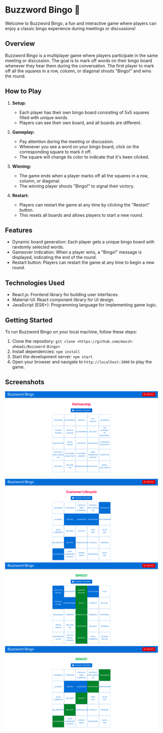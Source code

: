 # Buzzword Bingo 🎲

Welcome to Buzzword Bingo, a fun and interactive game where players can enjoy a classic bingo experience during meetings or discussions!

## Overview

Buzzword Bingo is a multiplayer game where players participate in the same meeting or discussion. The goal is to mark off words on their bingo board whenever they hear them during the conversation. The first player to mark off all the squares in a row, column, or diagonal shouts "Bingo!" and wins the round.

## How to Play

1. **Setup:**
   - Each player has their own bingo board consisting of 5x5 squares filled with unique words.
   - Players can see their own board, and all boards are different.

2. **Gameplay:**
   - Pay attention during the meeting or discussion.
   - Whenever you see a word on your bingo board, click on the corresponding square to mark it off.
   - The square will change its color to indicate that it's been clicked.

3. **Winning:**
   - The game ends when a player marks off all the squares in a row, column, or diagonal.
   - The winning player shouts "Bingo!" to signal their victory.

4. **Restart:**
   - Players can restart the game at any time by clicking the "Restart" button.
   - This resets all boards and allows players to start a new round.

## Features

- Dynamic board generation: Each player gets a unique bingo board with randomly selected words.
- Gameover indication: When a player wins, a "Bingo!" message is displayed, indicating the end of the round.
- Restart button: Players can restart the game at any time to begin a new round.

## Technologies Used

- React.js: Frontend library for building user interfaces.
- Material-UI: React component library for UI design.
- JavaScript (ES6+): Programming language for implementing game logic.

## Getting Started

To run Buzzword Bingo on your local machine, follow these steps:

1. Clone the repository: `git clone <https://github.com/masih-ahmadi/Buzzword-Bingo>`
2. Install dependencies: `npm install`
3. Start the development server: `npm start`
4. Open your browser and navigate to `http://localhost:3000` to play the game.

   
## Screenshots

![Bingo Game Screenshot](./images/Initial.png)

![Bingo Game Screenshot](./images/2.png)
![Bingo Game Screenshot](./images/3.png)
![Bingo Game Screenshot](./images/4.png)
